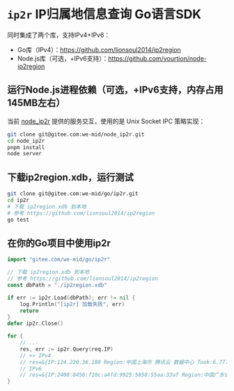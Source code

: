 # `ip2r` IP归属地信息查询 Go语言SDK

同时集成了两个库，支持IPv4+IPv6：

- Go库（IPv4）：https://github.com/lionsoul2014/ip2region
- Node.js库（可选，+IPv6支持）：https://github.com/yourtion/node-ip2region

## 运行Node.js进程依赖（可选，+IPv6支持，内存占用145MB左右）

当前 [node_ip2r](https://gitee.com/we-mid/node_ip2r) 提供的服务交互，使用的是 Unix Socket IPC 策略实现：<br>

```sh
git clone git@gitee.com:we-mid/node_ip2r.git
cd node_ip2r
pnpm install
node server
```

## 下载ip2region.xdb，运行测试

```sh
git clone git@gitee.com:we-mid/go/ip2r.git
cd ip2r
# 下载 ip2region.xdb 到本地
# 参考 https://github.com/lionsoul2014/ip2region
go test
```

## 在你的Go项目中使用ip2r

```go
import "gitee.com/we-mid/go/ip2r"

// 下载 ip2region.xdb 到本地
// 参考 https://github.com/lionsoul2014/ip2region
const dbPath = "./ip2region.xdb"

if err := ip2r.Load(dbPath); err != nil {
	log.Println("[ip2r] 加载失败", err)
	return
}
defer ip2r.Close()

for {
	// ...
	res, err := ip2r.Query(req.IP)
	// >> IPv4
	// res=&{IP:124.220.36.180 Region:中国上海市 腾讯云 数据中心 Took:6.777µs}
	// IPv6
	// res=&{IP:2408:8456:f10c:a4fd:9925:5858:55aa:33af Region:中国广东省中山市 中国联通3GNET网络 Took:689.283µs}
}
```
